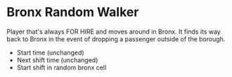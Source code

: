 # Bronx Random Walker

Player that's always FOR HIRE and moves around in Bronx. It finds its way back to Bronx in the event of dropping a passenger outside of the borough.

-  Start time (unchanged)
-  Next shift time (unchanged)
-  Start shift in random bronx cell
